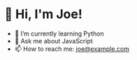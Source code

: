 # 👋 Hi, I'm Joe!
- 🌱 I’m currently learning Python
- 💬 Ask me about JavaScript
- 📫 How to reach me: joe@example.com
